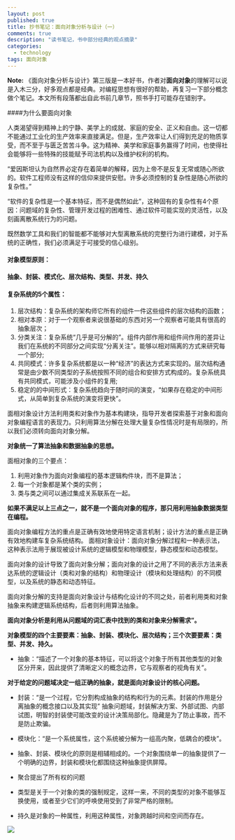 ```yaml
---
layout: post
published: true
title: 抄书笔记：面向对象分析与设计（一）
comments: true
description: "读书笔记，书中部分经典的观点摘录"
categories: 
  - technology
tags: 面向对象
---
```


**Note:** 《面向对象分析与设计》第三版是一本好书，作者对**面向对象**的理解可以说是入木三分，好多观点都是经典。对编程思想有很好的帮助，再复习一下部分概念做个笔记。本文所有段落都出自此书前几章节，照书手打可能存在错别字。

####为什么要面向对象

人类渴望得到精神上的宁静、美学上的成就、家庭的安全、正义和自由。这一切都不能通过工业化的生产效率来直接满足。但是，生产效率让人们得到充足的物质享受，而不至于与匮乏苦苦斗争。这为精神、美学和家庭事务赢得了时间，也使得社会能够将一些特殊的技能赋予司法机构以及维护权利的机构。

“爱因斯坦认为自然界必定存在着简单的解释，因为上帝不是反复无常或随心所欲的。软件工程师没有这样的信仰来提供安慰。许多必须控制的复杂性是随心所欲的复杂性。”

“软件的复杂性是一个基本特征，而不是偶然如此”，这种固有的复杂性有4个原因：问题域的复杂性、管理开发过程的困难性、通过软件可能实现的灵活性，以及刻画离散系统行为的问题。

既然数学工具和我们的智能都不能够对大型离散系统的完整行为进行建模，对于系统的正确性，我们必须满足于可接受的信心级别。

#### 对象模型原则：
**抽象、封装、模式化、层次结构、类型、并发、持久**

#### 复杂系统的5个属性：

 1. 层次结构：复杂系统的架构师它所有的组件一件这些组件的层次结构的函数；
 2. 相对本原：对于一个观察者来说很基础的东西对另一个观察者可能具有很高的抽象层次；
 3. 分类关注：复杂系统“几乎是可分解的”。组件内部作用和组件间作用的差异让我们在系统的不同部分之间实现“分离关注”。能够以相对隔离的方式来研究每一个部分;
 4. 共同模式：许多复杂系统都是以一种“经济”的表达方式来实现的。层次结构通常是由少数不同类型的子系统按照不同的组合和安排方式构成的。复杂系统具有共同模式，可能涉及小组件的复用;
 5. 稳定的的中间形式：复杂系统趋向于随时间的演变，“如果存在稳定的中间形式，从简单到复杂系统的演变将更快”。



面相对象设计方法利用类和对象作为基本构建块，指导开发者探索基于对象和面向对象编程语言的表现力。只利用算法分解在处理大量复杂性情况时是有局限的，所以我们必须转向面向对象分解。

**对象统一了算法抽象和数据抽象的思想。**

面相对象的三个要点：

 1. 利用对象作为面向对象编程的基本逻辑构件块，而不是算法； 
 2. 每一个对象都是某个类的实例； 
 3. 类与类之间可以通过集成关系联系在一起。

**如果不满足以上三点之一，就不是一个面向对象的程序，那只用利用抽象数据类型在编程。**

面向对象编程方法的重点是正确有效地使用特定语言机制；设计方法的重点是正确有效地构建车复杂系统结构。
面相对象设计：面向对象分解过程和一种表示法，这种表示法用于展现被设计系统的逻辑模型和物理模型，静态模型和动态模型。

面向对象的设计导致了面向对象分解；面向对象的设计之用了不同的表示方法来表达系统的逻辑设计（类和对象的结构）和物理设计（模块和处理结构）的不同模型，以及系统的静态和动态特征。

面向对象分解的支持是面向对象设计与结构化设计的不同之处，前者利用类和对象抽象来构建逻辑系统结构，后者则利用算法抽象。

**面向对象分析是利用从问题域的词汇表中找到的类和对象来分解需求”。**

**对象模型的四个主要要素：抽象、封装、模块化、层次结构；三个次要要素：类型、并发、持久。**

 - 抽象：“描述了一个对象的基本特征，可以将这个对象于所有其他类型的对象区分开来，因此提供了清晰定义的概念边界，它与观察者的视角有关”。

**对于给定的问题域决定一组正确的抽象，就是面向对象设计的核心问题。**

- 封装：“是一个过程，它分割构成抽象的结构和行为的元素。封装的作用是分离抽象的概念接口以及其实现”
抽象问题域，封装解决方案、外部试图、内部试图，明智的封装使可能改变的设计决策局部化。隐藏是为了防止事故，而不是防止欺骗。

- 模块化：“是一个系统属性，这个系统被分解为一组高内聚，低耦合的模块”。

- 抽象、封装、模块化的原则是相辅相成的。一个对象围绕单一的抽象提供了一个明确的边界，封装和模块化都围绕这种抽象提供屏障。

- 聚合提出了所有权的问题
- 类型是关于一个对象的类的强制规定，这样一来，不同的类型的对象不能够互换使用，或者至少它们的呼唤使用受到了非常严格的限制。

- 持久是对象的一种属性，利用这种属性，对象跨越时间和空间而存在。

<img src="{{ site.imageurl }}/16-01-03-ooa-book.jpg" />